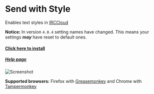 # Send with Style
Enables text styles in [IRCCloud](https://www.irccloud.com/)

**Notice:** In version `4.0.4` setting names have changed. This means your settings ***may*** have reset to default ones.

#### [Click here to install](https://github.com/dogancelik/irccloud-sws/raw/master/build/send_with_style.user.js)

##### [Help page](https://github.com/dogancelik/irccloud-sws/wiki/Help)

![Screenshot](https://cloud.githubusercontent.com/assets/486818/10685015/f03a1706-795c-11e5-8167-c5591bcd415c.png)

**Supported browsers:** Firefox with [Greasemonkey](https://addons.mozilla.org/en-us/firefox/addon/greasemonkey/) and Chrome with [Tampermonkey](https://chrome.google.com/webstore/detail/tampermonkey/dhdgffkkebhmkfjojejmpbldmpobfkfo)